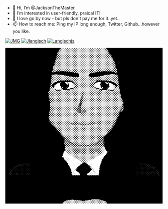 - 👋 Hi, I’m @JacksonTheMaster
- 👀 I’m interested in user-friendly, praical IT!
- 🐋 I love go by now - but pls don't pay me for it..yet..
- 📫 How to reach me: Ping my IP long enough, Twitter, Github...however you like.

<!---
JacksonTheMaster/JacksonTheMaster is a ✨ special ✨ repository because its `README.md` (this file) appears on your GitHub profile.
You can click the Preview link to take a look at your changes.
--->

[![JMG][jmg_web]][jmg-url]
[![Jlangisch][jlangisch_web]][jlangisch-url]
[![Langischjs][twitter_web]][twitter-url]

![avatar-moving](https://github.com/JacksonTheMaster/JacksonTheMaster/blob/main/avatar-moshed.gif)


[jmg-url]: https://www.jmg-it.de
[jmg_web]: https://img.shields.io/badge/JMG-050f26?style=for-the-badge&logo=googlechrome&logoColor=white
[twitter-url]: https://www.twitter.com/langischjs
[twitter_web]: https://img.shields.io/badge/Twitter-3f9cf3?style=for-the-badge&logo=twitter&logoColor=white
[jlangisch-url]: https://www.jlangisch.de
[jlangisch_web]: https://img.shields.io/badge/Peronal_Website-222222?style=for-the-badge&logo=googlechrome&logoColor=white

